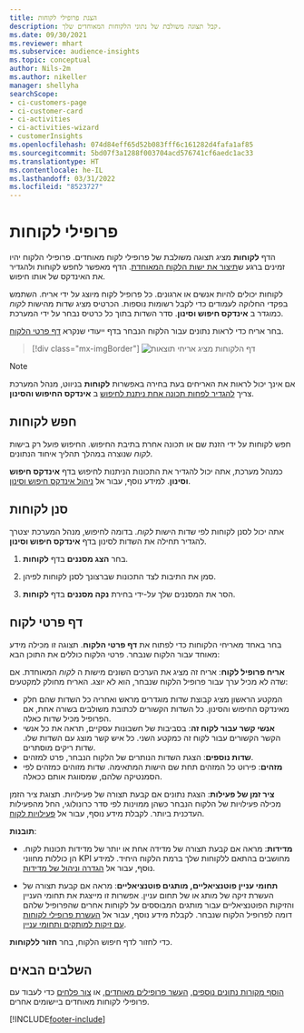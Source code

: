```yaml
---
title: הצגת פרופילי לקוחות
description: קבל תצוגה משולבת של נתוני הלקוחות המאוחדים שלך.
ms.date: 09/30/2021
ms.reviewer: mhart
ms.subservice: audience-insights
ms.topic: conceptual
author: Nils-2m
ms.author: nikeller
manager: shellyha
searchScope:
- ci-customers-page
- ci-customer-card
- ci-activities
- ci-activities-wizard
- customerInsights
ms.openlocfilehash: 074d84eff65d52b083fff6c161282d4fafa1af85
ms.sourcegitcommit: 5bd07f3a1288f003704acd576741cf6aedc1ac33
ms.translationtype: HT
ms.contentlocale: he-IL
ms.lasthandoff: 03/31/2022
ms.locfileid: "8523727"
---
```

# <a name="customer-profiles"></a>פרופילי לקוחות

הדף **לקוחות** מציג תצוגה משולבת של פרופילי לקוח מאוחדים. פרופילי הלקוח יהיו זמינים ברגע ש[תיצור את ישות הלקוח המאוחדת](data-unification.md). הדף מאפשר לחפש לקוחות ולהגדיר את האינדקס של אותו חיפוש.

לקוחות יכולים להיות אנשים או ארגונים. כל פרופיל לקוח מיוצג על ידי אריח. השתמש בפקדי החלוקה לעמודים כדי לקבל רשומות נוספות. הכרטיס מציג שדות מהישות *לקוח* כמוגדר ב **אינדקס חיפוש וסינון**. סדר השדות בתוך כל כרטיס נבחר על ידי המערכת.

בחר אריח כדי לראות נתונים עבור הלקוח הנבחר בדף ייעודי שנקרא [דף פרטי הלקוח](customer-profiles.md#customer-details-page).

> [!div class="mx-imgBorder"] 
> ![דף הלקוחות מציג אריחי תוצאות](media/customers-page-result-tiles-B2C.png "דף הלקוחות מציג אריחי תוצאות")

> [!NOTE]
> אם אינך יכול לראות את האריחים בעת בחירה באפשרות **לקוחות** בניווט, מנהל המערכת צריך [להגדיר לפחות תכונה אחת ניתנת לחיפוש](search-filter-index.md) ב **אינדקס החיפוש והסינון**.

## <a name="search-for-customers"></a>חפש לקוחות

חפש לקוחות על ידי הזנת שם או תכונה אחרת בתיבת החיפוש. החיפוש פועל רק בישות _לקוח_ שנוצרה במהלך תהליך איחוד הנתונים.

כמנהל מערכת, אתה יכול להגדיר את התכונות הניתנות לחיפוש בדף **אינדקס חיפוש וסינון**. למידע נוסף, עבור אל [ניהול אינדקס חיפוש וסינון](search-filter-index.md).

## <a name="filter-customers"></a>סנן לקוחות

אתה יכול לסנן לקוחות לפי שדות הישות _לקוח_. בדומה לחיפוש, מנהל המערכת יצטרך להגדיר תחילה את השדות לסינון בדף **אינדקס חיפוש וסינון**.

1. בחר **הצג מסננים** בדף **לקוחות**.

1. סמן את התיבות לצד התכונות שברצונך לסנן לקוחות לפיהן.

1. הסר את המסננים שלך על-ידי בחירת **נקה מסננים** בדף **לקוחות**.

## <a name="customer-details-page"></a>דף פרטי לקוח

בחר באחד מאריחי הלקוחות כדי לפתוח את **דף פרטי הלקוח**. תצוגה זו מכילה מידע מאוחד עבור הלקוח שנבחר. פרטי הלקוח כוללים את התוכן הבא:

**אריח פרופיל לקוח**: אריח זה מציג את הערכים השונים מישות ה _לקוח_ המאוחדת. אם שדה לא מכיל ערך עבור פרופיל הלקוח שנבחר, הוא לא יוצג. האריח מחולק למקטעים:  
  - המקטע הראשון מציג קבוצת שדות מוגדרים מראש ואחריה כל השדות שהם חלק מאינדקס החיפוש והסינון. כל השדות הקשורים לכתובת משולבים בשורה אחת, אם הפרופיל מכיל שדות כאלה. 
  - **אנשי קשר עבור לקוח זה**: בסביבות של חשבונות עסקיים, תראה את כל אנשי הקשר הקשורים עבור לקוח זה כמקטע השני. כל איש קשר מוצג עם השדות שלו. שדות ריקים מוסתרים.
  - **שדות נוספים**: הצגת השדות הנותרים של הלקוח הנבחר, פרט למזהים. 
  - **מזהים**: פירוט כל המזהים תחת שם הישות המתאימה. שדות מזוהים כמזהים לפי הסמנטיקה שלהם, שמסווגת אותם ככאלה.

**ציר זמן של פעילות**: הצגת נתונים אם קבעת תצורה של פעילויות. תצוגת ציר הזמן מכילה פעילויות של הלקוח הנבחר כשהן ממוינות לפי סדר כרונולוגי, החל מהפעילות העדכנית ביותר. לקבלת מידע נוסף, עבור אל [פעילויות לקוח](activities.md).

**תובנות**:  
  - **מדידות**: מראה אם קבעת תצורה של מדידה אחת או יותר של מדידות תכונות לקוח. הן כוללות מחווני KPI מחושבים בהתאם ללקוחות שלך ברמת הלקוח היחיד. למידע נוסף, עבור אל [הגדרה וניהול של מדידות](measures.md).

  - **תחומי עניין פוטנציאליים, מותגים פוטנציאליים**: מראה אם קבעת תצורה של העשרת זיקה של מותג או של תחום עניין. אפשרות זו מייצגת את תחומי העניין והזיקות הפוטנציאליים עבור מותגים המבוססים על לקוחות אחרים שהפרופיל שלהם דומה לפרופיל הלקוח שנבחר. לקבלת מידע נוסף, עבור אל [העשרת פרופילי לקוחות עם זיקות למותקים ותחומי עניין](enrichment-microsoft.md).

כדי לחזור לדף חיפוש הלקוח, בחר **חזור ללקוחות**.

## <a name="next-steps"></a>השלבים הבאים

[הוסף מקורות נתונים נוספים](data-sources.md), [העשר פרופילים מאוחדים](enrichment-hub.md), או [צור פלחים](segments.md) כדי לעבוד עם פרופילי לקוחות מאוחדים ביישומים אחרים.


[!INCLUDE[footer-include](../includes/footer-banner.md)]
